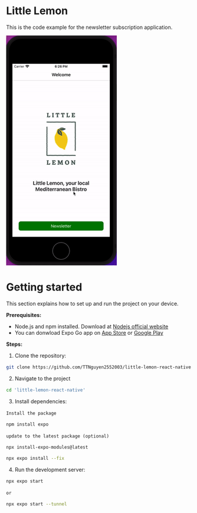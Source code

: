 # Little Lemon
This is the code example for the newsletter subscription application.

![little lemon screen shot](https://github.com/TTNguyen2552003/little-lemon-react-native/blob/master/little_lemon.gif)

# Getting started
This section explains how to set up and run the project on your device.

**Prerequisites:**
* Node.js and npm installed. Download at [Nodejs official website](https://nodejs.org/en/download)
* You can donwload Expo Go app on [App Store](https://apps.apple.com/vn/app/expo-go/id982107779?l=vi) or [Google Play](https://play.google.com/store/apps/details?id=host.exp.exponent&hl=en&gl=US&pli=1)

**Steps:**

1. Clone the repository:
```bash
git clone https://github.com/TTNguyen2552003/little-lemon-react-native
```

2. Navigate to the project
```bash
cd 'little-lemon-react-native'
```

3. Install dependencies:

`Install the package`
```sh
npm install expo
```

`update to the latest package (optional)`
```sh
npx install-expo-modules@latest
```
```sh
npx expo install --fix
```

4. Run the development server:
```bash
npx expo start
```

`or`

```bash
npx expo start --tunnel
```
